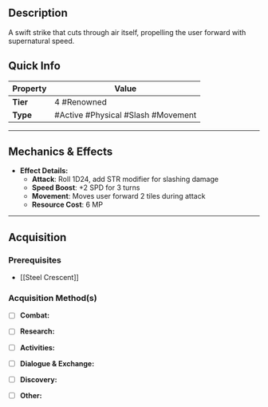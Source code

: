 ## Description
A swift strike that cuts through air itself, propelling the user forward with supernatural speed.

## Quick Info
| Property | Value                           |
| -------- | ------------------------------- |
| **Tier** | 4 #Renowned                     |
| **Type** | #Active #Physical #Slash #Movement |

---

## Mechanics & Effects
- **Effect Details:**
    - **Attack**: Roll 1D24, add STR modifier for slashing damage
    - **Speed Boost**: +2 SPD for 3 turns
    - **Movement**: Moves user forward 2 tiles during attack
    - **Resource Cost**: 6 MP

---

## Acquisition
### Prerequisites
- [[Steel Crescent]]

### Acquisition Method(s)
- [ ] **Combat:** 
- [ ] **Research:** 
- [ ] **Activities:** 
- [ ] **Dialogue & Exchange:** 
- [ ] **Discovery:** 
- [ ] **Other:** 

